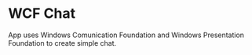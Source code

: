 # WCF Chat
App uses Windows Comunication Foundation and Windows Presentation Foundation to create simple chat.

